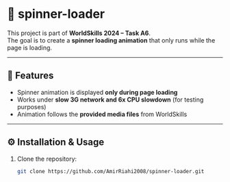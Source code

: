 # 🎨 spinner-loader

This project is part of **WorldSkills 2024 – Task A6**.  
The goal is to create a **spinner loading animation** that only runs while the page is loading.

---

## 🚀 Features
- Spinner animation is displayed **only during page loading**
- Works under **slow 3G network and 6x CPU slowdown** (for testing purposes)
- Animation follows the **provided media files** from WorldSkills

---

## ⚙️ Installation & Usage
1. Clone the repository:
   ```bash
   git clone https://github.com/AmirRiahi2008/spinner-loader.git
